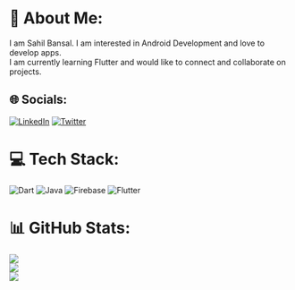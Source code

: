 # 💫 About Me:
I am Sahil Bansal. I am interested in Android Development and love to develop apps.<br>I am currently learning Flutter and would like to connect and collaborate on projects.


## 🌐 Socials:
[![LinkedIn](https://img.shields.io/badge/LinkedIn-%230077B5.svg?logo=linkedin&logoColor=white)](https://linkedin.com/in/sahil-bansal-882b41272) [![Twitter](https://img.shields.io/badge/Twitter-%231DA1F2.svg?logo=Twitter&logoColor=white)](https://twitter.com/Sahil121315) 

# 💻 Tech Stack:
![Dart](https://img.shields.io/badge/dart-%230175C2.svg?style=flat&logo=dart&logoColor=white) ![Java](https://img.shields.io/badge/java-%23ED8B00.svg?style=flat&logo=openjdk&logoColor=white) ![Firebase](https://img.shields.io/badge/Firebase-039BE5?style=flat&logo=Firebase&logoColor=white) ![Flutter](https://img.shields.io/badge/Flutter-%2302569B.svg?style=flat&logo=Flutter&logoColor=white)
# 📊 GitHub Stats:
![](https://github-readme-stats.vercel.app/api?username=Sahilb315&theme=dark&hide_border=false&include_all_commits=false&count_private=false)<br/>
![](https://github-readme-streak-stats.herokuapp.com/?user=Sahilb315&theme=dark&hide_border=false)<br/>
![](https://github-readme-stats.vercel.app/api/top-langs/?username=Sahilb315&theme=dark&hide_border=false&include_all_commits=false&count_private=false&layout=compact)

<!-- Proudly created with GPRM ( https://gprm.itsvg.in ) -->
